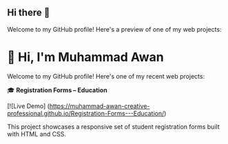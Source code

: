 ## Hi there 👋

Welcome to my GitHub profile! Here's a preview of one of my web projects:

# 👋 Hi, I'm Muhammad Awan

Welcome to my GitHub profile! Here's one of my recent web projects:

🎓 **Registration Forms – Education**

[![Live Demo] (https://muhammad-awan-creative-professional.github.io/Registration-Forms---Education/)

This project showcases a responsive set of student registration forms built with HTML and CSS.
